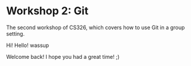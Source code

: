 # Workshop 2: Git

The second workshop of CS326, which covers how to use Git in a group setting.

Hi! Hello! wassup

Welcome back! I hope you had a great time! ;)
